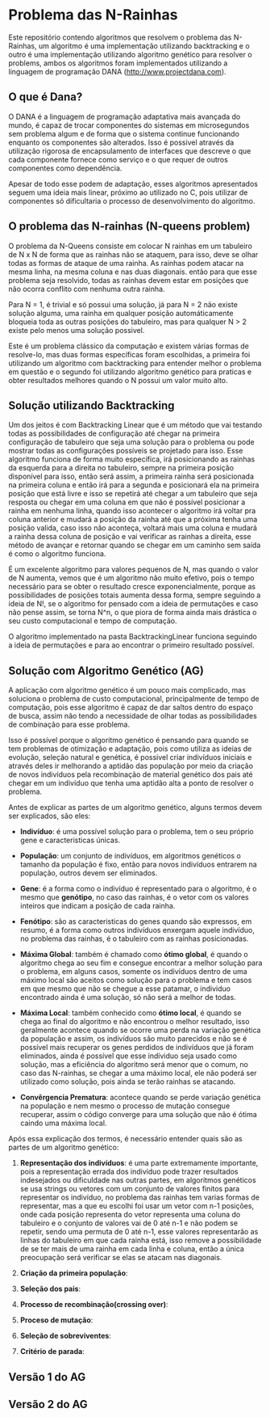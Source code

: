 # Problema das N-Rainhas

Este repositório contendo algoritmos que resolvem o problema das N-Rainhas, um algoritmo é uma implementação utilizando backtracking e o outro é uma implementação utilizando algoritmo genético para resolver o problems, ambos os algoritmos foram implementados utilizando a linguagem de programação DANA (http://www.projectdana.com).

## O que é Dana?

O DANA é a linguagem de programação adaptativa mais avançada do mundo, é capaz de trocar componentes do sistemas em microsegundos sem problema algum e de forma que o sistema continue funcionando enquanto os componentes são alterados. Isso é possivel através da utilização rigorosa de encapsulamento de interfaces que descreve o que cada componente fornece como serviço e o que requer de outros componentes como dependência.

Apesar de todo esse podem de adaptação, esses algoritmos apresentados seguem uma ideia mais linear, próximo ao utilizado no C, pois utilizar de componentes só dificultaria o processo de desenvolvimento do algoritmo.

## O problema das N-rainhas (N-queens problem)

O problema da N-Queens consiste em colocar N rainhas em um tabuleiro de N x N de forma que as rainhas não se ataquem, para isso, deve se olhar todas as formas de ataque de uma rainha. As rainhas podem atacar na mesma linha, na mesma coluna e nas duas diagonais. então para que esse problema seja resolvido, todas as rainhas devem estar em posições que não ocorra conflito com nenhuma outra rainha.

Para N = 1, é trivial e só possui uma solução, já para N = 2 não existe solução alguma, uma rainha em qualquer posição automáticamente bloqueia toda as outras posições do tabuleiro, mas para qualquer N > 2 existe pelo menos uma solução possivel.

Este é um problema clássico da computação e existem várias formas de resolve-lo, mas duas formas específicas foram escolhidas, a primeira foi utilizando um algoritmo com backtracking para entender melhor o problema em questão e o segundo foi utilizando algoritmo genético para praticas e obter resultados melhores quando o N possui um valor muito alto.

## Solução utilizando Backtracking

Um dos jeitos é com Backtracking Linear que é um método que vai testando todas as possibilidades de configuração até chegar na primeira configuração de tabuleiro que seja uma solução para o problema ou pode mostrar todas as configurações possíveis se projetado para isso. Esse algoritmo funciona de forma muito específica, irá posicionando as rainhas da esquerda para a direita no tabuleiro, sempre na primeira posição disponível para isso, então será assim, a primeira rainha será posicionada na primeira coluna e então irá para a segunda e posicionará ela na primeira posição que está livre e isso se repetirá até chegar a um tabuleiro que seja resposta ou chegar em uma coluna em que não é possível posicionar a rainha em nenhuma linha, quando isso acontecer o algoritmo irá voltar pra coluna anterior e mudará a posição da rainha até que a próxima tenha uma posição valida, caso isso não aconteça, voltará mais uma coluna e mudará a rainha dessa coluna de posição e vai verificar as rainhas a direita, esse método de avançar e retornar quando se chegar em um caminho sem saída é como o algoritmo funciona.

É um excelente algoritmo para valores pequenos de N, mas quando o valor de N aumenta, vemos que é um algoritmo não muito efetivo, pois o tempo necessário para se obter o resultado cresce exponencialmente, porque as possibilidades de posições totais aumenta dessa forma, sempre seguindo a ideia de N!, se o algoritmo for pensado com a ideia de permutações e caso não pense assim, se torna N^n, o que piora de forma ainda mais drástica o seu custo computacional e tempo de computação.

O algoritmo implementado na pasta BacktrackingLinear funciona seguindo a ideia de permutações e para ao encontrar o primeiro resultado possível.

## Solução com Algoritmo Genético (AG)
A aplicação com algoritmo genético é um pouco mais complicado, mas soluciona o problema de custo computacional, principalmente de tempo de computação, pois esse algoritmo é capaz de dar saltos dentro do espaço de busca, assim não tendo a necessidade de olhar todas as possibilidades de combinação para esse problema.

Isso é possível porque o algoritmo genético é pensando para quando se tem problemas de otimização e adaptação, pois como utiliza as ideias de evolução, seleção natural e genética, é possivel criar indivíduos iniciais e através deles ir melhorando a aptidão das população por meio da criação de novos indivíduos pela recombinação de material genético dos pais até chegar em um indivíduo que tenha uma aptidão alta a ponto de resolver o problema.

Antes de explicar as partes de um algoritmo genético, alguns termos devem ser explicados, são eles:

* **Indivíduo**: é uma possível solução para o problema, tem o seu próprio gene e caracteristicas únicas.

* **População**: um conjunto de indivíduos, em algoritmos genéticos o tamanho da população é fixo, então para novos indivíduos entrarem na população, outros devem ser eliminados.

* **Gene**: é a forma como o indivíduo é representado para o algoritmo, é o mesmo que **genótipo**, no caso das rainhas, é o vetor com os valores inteiros que indicam a posição de cada rainha.

* **Fenótipo**: são as caracteristicas do genes quando são expressos, em resumo, é a forma como outros indivíduos enxergam aquele indivíduo, no problema das rainhas, é o tabuleiro com as rainhas posicionadas.

* **Máxima Global**: também é chamado como **ótimo global**, é quando o algoritmo chega ao seu fim e consegue encontrar a melhor solução para o problema, em alguns casos, somente os indivíduos dentro de uma máximo local são aceitos como solução para o problema e tem casos em que mesmo que não se chegue a esse patamar, o individuo encontrado ainda é uma solução, só não será a melhor de todas.

* **Máxima Local**: também conhecido como **ótimo local**, é quando se chega ao final do algoritmo e não encontrou o melhor resultado, isso geralmente acontece quando se ocorre uma perda na variação genética da população e assim, os indivíduos são muito parecidos e não se é possível mais recuperar os genes perdidos de indivíduos que já foram eliminados, ainda é possível que esse indíviduo seja usado como solução, mas a eficiência do algoritmo será menor que o comum, no caso das N-rainhas, se chegar a uma máximo local, ele não poderá ser utilizado como solução, pois ainda se terão rainhas se atacando.

* **Convêrgencia Prematura**: acontece quando se perde variação genética na população e nem mesmo o processo de mutação consegue recuperar, assim o código converge para uma solução que não é ótima caindo uma máxima local.

Após essa explicação dos termos, é necessário entender quais são as partes de um algoritmo genético:

1. **Representação dos indivíduos**: é uma parte extremamente importante, pois a representação errada dos indivíduo pode trazer resultados indesejados ou dificuldade nas outras partes, em algoritmos genéticos se usa strings ou vetores com um conjunto de valores finitos para representar os indivíduo, no problema das rainhas tem varias formas de representar, mas a que eu escolhi foi usar um vetor com n-1 posições, onde cada posição representa do vetor representa uma coluna do tabuleiro e o conjunto de valores vai de 0 até n-1 e não podem se repetir, sendo uma permuta de 0 até n-1, esse valores representarão as linhas do tabuleiro em que cada rainha está, isso remove a possibilidade de se ter mais de uma rainha em cada linha e coluna, então a única preocupação será verificar se elas se atacam nas diagonais.

2. **Criação da primeira população**:

3. **Seleção dos pais**:

4. **Processo de recombinação(crossing over)**:

5. **Proceso de mutação**:

6. **Seleção de sobreviventes**:

7. **Critério de parada**:


## Versão 1 do AG

## Versão 2 do AG
